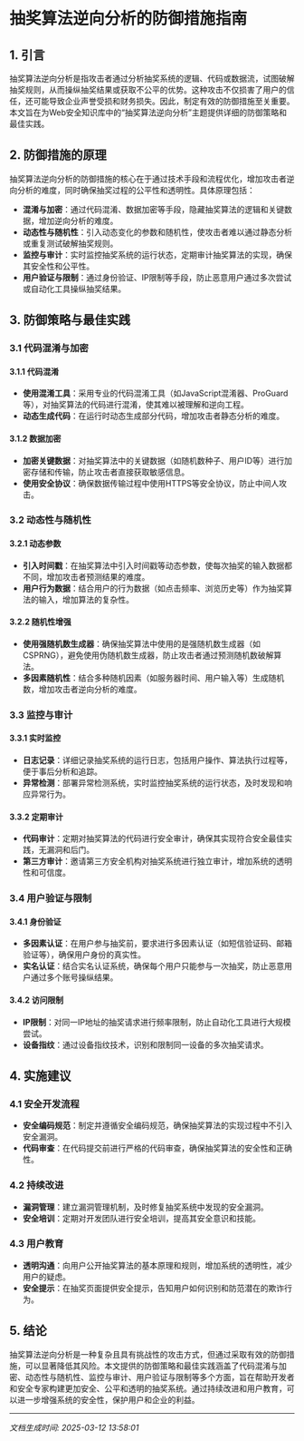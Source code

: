 # 抽奖算法逆向分析的防御措施指南

## 1. 引言

抽奖算法逆向分析是指攻击者通过分析抽奖系统的逻辑、代码或数据流，试图破解抽奖规则，从而操纵抽奖结果或获取不公平的优势。这种攻击不仅损害了用户的信任，还可能导致企业声誉受损和财务损失。因此，制定有效的防御措施至关重要。本文旨在为Web安全知识库中的“抽奖算法逆向分析”主题提供详细的防御策略和最佳实践。

## 2. 防御措施的原理

抽奖算法逆向分析的防御措施的核心在于通过技术手段和流程优化，增加攻击者逆向分析的难度，同时确保抽奖过程的公平性和透明性。具体原理包括：

- **混淆与加密**：通过代码混淆、数据加密等手段，隐藏抽奖算法的逻辑和关键数据，增加逆向分析的难度。
- **动态性与随机性**：引入动态变化的参数和随机性，使攻击者难以通过静态分析或重复测试破解抽奖规则。
- **监控与审计**：实时监控抽奖系统的运行状态，定期审计抽奖算法的实现，确保其安全性和公平性。
- **用户验证与限制**：通过身份验证、IP限制等手段，防止恶意用户通过多次尝试或自动化工具操纵抽奖结果。

## 3. 防御策略与最佳实践

### 3.1 代码混淆与加密

#### 3.1.1 代码混淆
- **使用混淆工具**：采用专业的代码混淆工具（如JavaScript混淆器、ProGuard等），对抽奖算法的代码进行混淆，使其难以被理解和逆向工程。
- **动态生成代码**：在运行时动态生成部分代码，增加攻击者静态分析的难度。

#### 3.1.2 数据加密
- **加密关键数据**：对抽奖算法中的关键数据（如随机数种子、用户ID等）进行加密存储和传输，防止攻击者直接获取敏感信息。
- **使用安全协议**：确保数据传输过程中使用HTTPS等安全协议，防止中间人攻击。

### 3.2 动态性与随机性

#### 3.2.1 动态参数
- **引入时间戳**：在抽奖算法中引入时间戳等动态参数，使每次抽奖的输入数据都不同，增加攻击者预测结果的难度。
- **用户行为数据**：结合用户的行为数据（如点击频率、浏览历史等）作为抽奖算法的输入，增加算法的复杂性。

#### 3.2.2 随机性增强
- **使用强随机数生成器**：确保抽奖算法中使用的是强随机数生成器（如CSPRNG），避免使用伪随机数生成器，防止攻击者通过预测随机数破解算法。
- **多因素随机性**：结合多种随机因素（如服务器时间、用户输入等）生成随机数，增加攻击者逆向分析的难度。

### 3.3 监控与审计

#### 3.3.1 实时监控
- **日志记录**：详细记录抽奖系统的运行日志，包括用户操作、算法执行过程等，便于事后分析和追踪。
- **异常检测**：部署异常检测系统，实时监控抽奖系统的运行状态，及时发现和响应异常行为。

#### 3.3.2 定期审计
- **代码审计**：定期对抽奖算法的代码进行安全审计，确保其实现符合安全最佳实践，无漏洞和后门。
- **第三方审计**：邀请第三方安全机构对抽奖系统进行独立审计，增加系统的透明性和可信度。

### 3.4 用户验证与限制

#### 3.4.1 身份验证
- **多因素认证**：在用户参与抽奖前，要求进行多因素认证（如短信验证码、邮箱验证等），确保用户身份的真实性。
- **实名认证**：结合实名认证系统，确保每个用户只能参与一次抽奖，防止恶意用户通过多个账号操纵结果。

#### 3.4.2 访问限制
- **IP限制**：对同一IP地址的抽奖请求进行频率限制，防止自动化工具进行大规模尝试。
- **设备指纹**：通过设备指纹技术，识别和限制同一设备的多次抽奖请求。

## 4. 实施建议

### 4.1 安全开发流程
- **安全编码规范**：制定并遵循安全编码规范，确保抽奖算法的实现过程中不引入安全漏洞。
- **代码审查**：在代码提交前进行严格的代码审查，确保抽奖算法的安全性和正确性。

### 4.2 持续改进
- **漏洞管理**：建立漏洞管理机制，及时修复抽奖系统中发现的安全漏洞。
- **安全培训**：定期对开发团队进行安全培训，提高其安全意识和技能。

### 4.3 用户教育
- **透明沟通**：向用户公开抽奖算法的基本原理和规则，增加系统的透明性，减少用户的疑虑。
- **安全提示**：在抽奖页面提供安全提示，告知用户如何识别和防范潜在的欺诈行为。

## 5. 结论

抽奖算法逆向分析是一种复杂且具有挑战性的攻击方式，但通过采取有效的防御措施，可以显著降低其风险。本文提供的防御策略和最佳实践涵盖了代码混淆与加密、动态性与随机性、监控与审计、用户验证与限制等多个方面，旨在帮助开发者和安全专家构建更加安全、公平和透明的抽奖系统。通过持续改进和用户教育，可以进一步增强系统的安全性，保护用户和企业的利益。

---

*文档生成时间: 2025-03-12 13:58:01*

